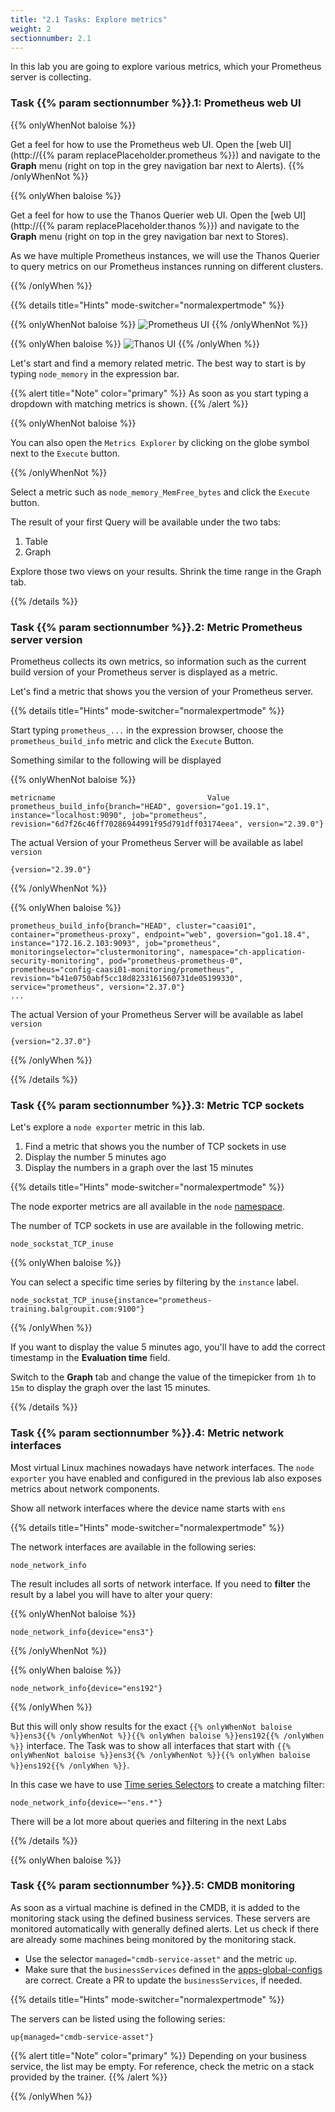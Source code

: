 ```yaml
---
title: "2.1 Tasks: Explore metrics"
weight: 2
sectionnumber: 2.1
---
```


In this lab you are going to explore various metrics, which your Prometheus server is collecting.

### Task {{% param sectionnumber %}}.1: Prometheus web UI

{{% onlyWhenNot baloise %}}

Get a feel for how to use the Prometheus web UI. Open the [web UI](http://{{% param replacePlaceholder.prometheus %}}) and navigate to the **Graph** menu (right on top in the grey navigation bar next to Alerts).
{{% /onlyWhenNot %}}

{{% onlyWhen baloise %}}

Get a feel for how to use the Thanos Querier web UI. Open the [web UI](http://{{% param replacePlaceholder.thanos %}}) and navigate to the **Graph** menu (right on top in the grey navigation bar next to Stores).

As we have multiple Prometheus instances, we will use the Thanos Querier to query metrics on our Prometheus instances running on different clusters.

{{% /onlyWhen %}}

{{% details title="Hints" mode-switcher="normalexpertmode" %}}

{{% onlyWhenNot baloise %}}
![Prometheus UI](../prometheus-ui.png)
{{% /onlyWhenNot %}}

{{% onlyWhen baloise %}}
![Thanos UI](../thanos-ui.png)
{{% /onlyWhen %}}

Let's start and find a memory related metric. The best way to start is by typing `node_memory` in the expression bar.

{{% alert title="Note" color="primary" %}}
As soon as you start typing a dropdown with matching metrics is shown.
{{% /alert %}}

{{% onlyWhenNot baloise %}}

You can also open the `Metrics Explorer` by clicking on the globe symbol next to the `Execute` button.

{{% /onlyWhenNot %}}

Select a metric such as `node_memory_MemFree_bytes` and click the `Execute` button.

The result of your first Query will be available under the two tabs:

1. Table
2. Graph

Explore those two views on your results. Shrink the time range in the Graph tab.

{{% /details %}}

### Task {{% param sectionnumber %}}.2: Metric Prometheus server version

Prometheus collects its own metrics, so information such as the current build version of your Prometheus server is displayed as a metric.

Let's find a metric that shows you the version of your Prometheus server.

{{% details title="Hints" mode-switcher="normalexpertmode" %}}

Start typing `prometheus_...` in the expression browser, choose the `prometheus_build_info` metric and click the `Execute` Button.

Something similar to the following will be displayed

{{% onlyWhenNot baloise %}}
```promql
metricname                                  Value
prometheus_build_info{branch="HEAD", goversion="go1.19.1", instance="localhost:9090", job="prometheus", revision="6d7f26c46ff70286944991f95d791dff03174eea", version="2.39.0"}
```

The actual Version of your Prometheus Server will be available as label `version`
```promql
{version="2.39.0"}
```
{{% /onlyWhenNot %}}

{{% onlyWhen baloise %}}
```promql
prometheus_build_info{branch="HEAD", cluster="caasi01", container="prometheus-proxy", endpoint="web", goversion="go1.18.4", instance="172.16.2.103:9093", job="prometheus", monitoringselector="clustermonitoring", namespace="ch-application-security-monitoring", pod="prometheus-prometheus-0", prometheus="config-caasi01-monitoring/prometheus", revision="b41e0750abf5cc18d8233161560731de05199330", service="prometheus", version="2.37.0"}
...
```

The actual Version of your Prometheus Server will be available as label `version`
```promql
{version="2.37.0"}
```
{{% /onlyWhen %}}

{{% /details %}}

### Task {{% param sectionnumber %}}.3: Metric TCP sockets

Let's explore a `node exporter` metric in this lab.

1. Find a metric that shows you the number of TCP sockets in use
1. Display the number 5 minutes ago
1. Display the numbers in a graph over the last 15 minutes


{{% details title="Hints" mode-switcher="normalexpertmode" %}}

The node exporter metrics are all available in the `node` [namespace](https://prometheus.io/docs/practices/naming/#metric-names).

The number of TCP sockets in use are available in the following metric.

```promql
node_sockstat_TCP_inuse
```

{{% onlyWhen baloise %}}

You can select a specific time series by filtering by the `instance` label.

```promql
node_sockstat_TCP_inuse{instance="prometheus-training.balgroupit.com:9100"}
```

{{% /onlyWhen %}}


If you want to display the value 5 minutes ago, you'll have to add the correct timestamp in the **Evaluation time** field.

Switch to the **Graph** tab and change the value of the timepicker from `1h` to `15m` to display the graph over the last 15 minutes.

{{% /details %}}

### Task {{% param sectionnumber %}}.4: Metric network interfaces

Most virtual Linux machines nowadays have network interfaces. The `node exporter` you have enabled and configured in the previous lab also exposes metrics about network components.

Show all network interfaces where the device name starts with `ens`

{{% details title="Hints" mode-switcher="normalexpertmode" %}}

The network interfaces are available in the following series:

```promql
node_network_info
```

The result includes all sorts of network interface. If you need to **filter** the result by a label you will have to alter your query:

{{% onlyWhenNot baloise %}}

```promql
node_network_info{device="ens3"}
```
{{% /onlyWhenNot %}}


{{% onlyWhen baloise %}}
```promql
node_network_info{device="ens192"}
```
{{% /onlyWhen %}}


But this will only show results for the exact `{{% onlyWhenNot baloise %}}ens3{{% /onlyWhenNot %}}{{% onlyWhen baloise %}}ens192{{% /onlyWhen %}}` interface. The Task was to show all interfaces that start with `{{% onlyWhenNot baloise %}}ens3{{% /onlyWhenNot %}}{{% onlyWhen baloise %}}ens192{{% /onlyWhen %}}`.

In this case we have to use [Time series Selectors](https://prometheus.io/docs/prometheus/latest/querying/basics/#time-series-selectors) to create a matching filter:

```promql
node_network_info{device=~"ens.*"}
```

There will be a lot more about queries and filtering in the next Labs

{{% /details %}}

{{% onlyWhen baloise %}}

### Task {{% param sectionnumber %}}.5: CMDB monitoring

As soon as a virtual machine is defined in the CMDB, it is added to the monitoring stack using the defined business services. These servers are monitored automatically with generally defined alerts. Let us check if there are already some machines being monitored by the monitoring stack.

* Use the selector `managed="cmdb-service-asset"` and the metric `up`.
* Make sure that the `businessServices` defined in the [apps-global-configs](https://bitbucket.balgroupit.com/projects/OSDPL/repos/apps-global-config/browse) are correct.  Create a PR to update the `businessServices`, if needed.


{{% details title="Hints" mode-switcher="normalexpertmode" %}}

The servers can be listed using the following series:

```promql
up{managed="cmdb-service-asset"}
```

{{% alert title="Note" color="primary" %}}
Depending on your business service, the list may be empty. For reference,  check the metric on a stack provided by the trainer.
{{% /alert %}}

{{% /onlyWhen %}}
